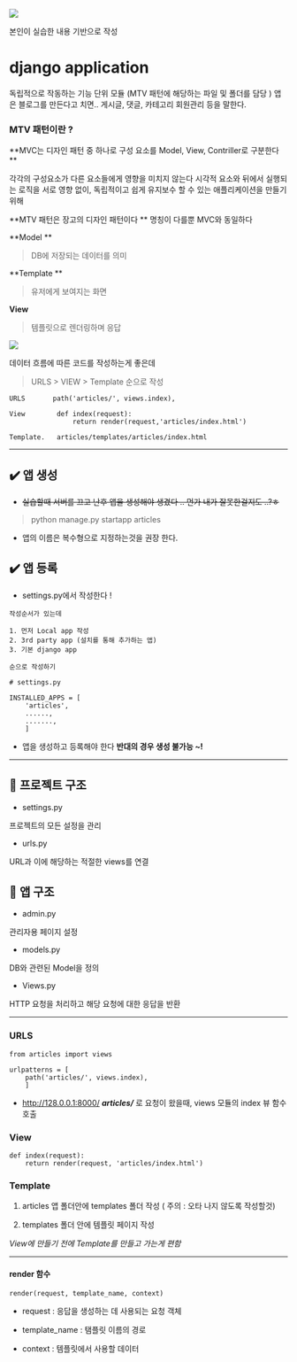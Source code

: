 ![](https://velog.velcdn.com/images/badajinsee/post/83e486ed-ca47-48c0-a7fc-1c0bff6b087c/image.png)

본인이 실습한 내용 기반으로 작성

# django application

독립적으로 작동하는 기능 단위 모듈 (MTV 패턴에 해당하는 파일 및 폴더를 담당 )
앱은 블로그를 만든다고 치면.. 게시글, 댓글, 카테고리 회원관리 등을 말한다.

### MTV 패턴이란 ?

**MVC는 디자인 패턴 중 하나로 구성 요소를 Model, View, Contriller로 구분한다 **

각각의 구성요소가 다른 요소들에게 영향을 미치지 않는다
시각적 요소와 뒤에서 실행되는 로직을 서로 영향 없이, 독립적이고 쉽게
유지보수 할 수 있는 애플리케이션을 만들기 위해

**MTV 패턴은 장고의 디자인 패턴이다 **
명칭이 다를뿐 MVC와 동일하다

**Model **

> DB에 저장되는 데이터를 의미

**Template **

> 유저에게 보여지는 화면

**View**

> 템플릿으로 렌더링하며 응답

![](https://velog.velcdn.com/images/badajinsee/post/984c3561-fea2-4c30-93c6-42c4593f56b2/image.png)

데이터 흐름에 따른 코드를 작성하는게 좋은데

> URLS > VIEW > Template 순으로 작성

```
URLS       path('articles/', views.index),

View      	def index(request):
				return render(request,'articles/index.html')

Template.   articles/templates/articles/index.html

```

---

## ✔️ 앱 생성

- ~~실습할때 서버를 끄고 난후 앱을 생성해야 생겼다 .. 먼가 내가 잘못한걸지도 ..?ㅎ~~

> python manage.py startapp articles

- 앱의 이름은 복수형으로 지정하는것을 권장 한다.

## ✔️ 앱 등록

- settings.py에서 작성한다 !

```
작성순서가 있는데

1. 먼저 Local app 작성
2. 3rd party app (설치를 통해 추가하는 앱)
3. 기본 django app

순으로 작성하기

# settings.py

INSTALLED_APPS = [
	'articles',
    ......,
    .......,
    ]
```

- 앱을 생성하고 등록해야 한다 **반대의 경우 생성 불가능 ~!**

---

## 🔎 프로젝트 구조

- settings.py

프로젝트의 모든 설정을 관리

- urls.py

URL과 이에 해당하는 적절한 views를 연결

## 🔎 앱 구조

- admin.py

관리자용 페이지 설정

- models.py

DB와 관련된 Model을 정의

- Views.py

HTTP 요청을 처리하고 해당 요청에 대한 응답을 반환

---

### URLS

```
from articles import views

urlpatterns = [
	path('articles/', views.index),
    ]
```

- http://128.0.0.1:8000/ **_articles/_** 로 요청이 왔을때, views 모듈의 index 뷰 함수 호출

### View

```
def index(request):
	return render(request, 'articles/index.html')

```

### Template

1. articles 앱 폴더안에 templates 폴더 작성
   ( 주의 : 오타 나지 않도록 작성할것)

2. templates 폴더 안에 템플릿 페이지 작성

_View에 만들기 전에 Template를 만들고 가는게 편함_

---

#### render 함수

```
render(request, template_name, context)
```

- request : 응답을 생성하는 데 사용되는 요청 객체

- template_name : 탬플릿 이름의 경로

- context : 템플릿에서 사용할 데이터

